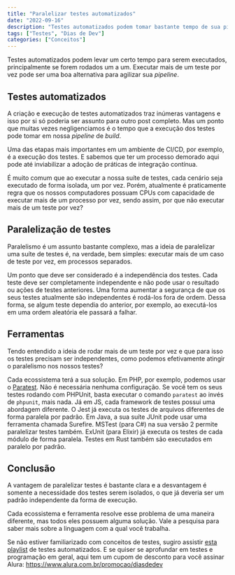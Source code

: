 ```yaml
---
title: "Paralelizar testes automatizados"
date: "2022-09-16"
description: "Testes automatizados podem tomar bastante tempo de sua pipeline. Neste artigo nós vamos aprender sobre como paralelizar sua suíte de testes"
tags: ["Testes", "Dias de Dev"]
categories: ["Conceitos"]
---
```

Testes automatizados podem levar um certo tempo para serem executados, principalmente se forem rodados um a um. Executar mais de um teste por vez pode ser uma boa alternativa para agilizar sua _pipeline_.

## Testes automatizados

A criação e execução de testes automatizados traz inúmeras vantagens e isso por si só poderia ser assunto para outro post completo. Mas um ponto que muitas vezes negligenciamos é o tempo que a execução dos testes pode tomar em nossa _pipeline_ de _build_.

Uma das etapas mais importantes em um ambiente de CI/CD, por exemplo, é a execução dos testes. E sabemos que ter um processo demorado aqui pode até inviabilizar a adoção de práticas de integração contínua.

É muito comum que ao executar a nossa suíte de testes, cada cenário seja executado de forma isolada, um por vez. Porém, atualmente é praticamente regra que os nossos computadores possuam CPUs com capacidade de executar mais de um processo por vez, sendo assim, por que não executar mais de um teste por vez?

## Paralelização de testes

Paralelismo é um assunto bastante complexo, mas a ideia de paralelizar uma suíte de testes é, na verdade, bem simples: executar mais de um caso de teste por vez, em processos separados.

Um ponto que deve ser considerado é a independência dos testes. Cada teste deve ser completamente independente e não pode usar o resultado ou ações de testes anteriores. Uma forma aumentar a segurança de que os seus testes atualmente são independentes é rodá-los fora de ordem. Dessa forma, se algum teste dependia do anterior, por exemplo, ao executá-los em uma ordem aleatória ele passará a falhar.

## Ferramentas

Tendo entendido a ideia de rodar mais de um teste por vez e que para isso os testes precisam ser independentes, como podemos efetivamente atingir o paralelismo nos nossos testes?

Cada ecossistema terá a sua solução. Em PHP, por exemplo, podemos usar o [Paratest](https://github.com/paratestphp/paratest). Não é necessária nenhuma configuração. Se você tem os seus testes rodando com PHPUnit, basta executar o comando `paratest` ao invés de `phpunit`, mais nada. Já em JS, cada framework de testes possui uma abordagem diferente. O Jest já executa os testes de arquivos diferentes de forma paralela por padrão. Em Java, a sua suíte JUnit pode usar uma ferramenta chamada Surefire. MSTest (para C#) na sua versão 2 permite paralelizar testes também. ExUnit (para Elixir) já executa os testes de cada módulo de forma paralela. Testes em Rust também são executados em paralelo por padrão.

## Conclusão

A vantagem de paralelizar testes é bastante clara e a desvantagem é somente a necessidade dos testes serem isolados, o que já deveria ser um padrão independente da forma de execução.

Cada ecossistema e ferramenta resolve esse problema de uma maneira diferente, mas todos eles possuem alguma solução. Vale a pesquisa para saber mais sobre a linguagem com a qual você trabalha.

Se não estiver familiarizado com conceitos de testes, sugiro assistir [esta playlist](https://www.youtube.com/playlist?list=PL3j2sfzg3FPsPiaDUmDDKNvco49YMdj8f) de testes automatizados. E se quiser se aprofundar em testes e programação em geral, aqui tem um cupom de desconto para você assinar Alura: https://www.alura.com.br/promocao/diasdedev
